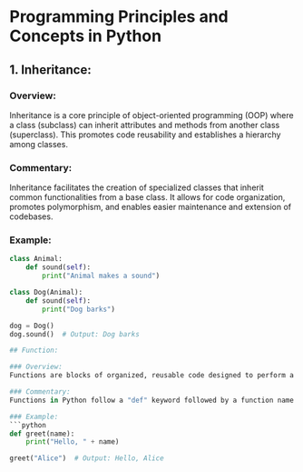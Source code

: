 # Programming Principles and Concepts in Python

## 1. Inheritance:

### Overview:
Inheritance is a core principle of object-oriented programming (OOP) where a class (subclass) can inherit attributes and methods from another class (superclass). This promotes code reusability and establishes a hierarchy among classes.

### Commentary:
Inheritance facilitates the creation of specialized classes that inherit common functionalities from a base class. It allows for code organization, promotes polymorphism, and enables easier maintenance and extension of codebases.

### Example:
```python
class Animal:
    def sound(self):
        print("Animal makes a sound")

class Dog(Animal):
    def sound(self):
        print("Dog barks")

dog = Dog()
dog.sound()  # Output: Dog barks

## Function:

### Overview:
Functions are blocks of organized, reusable code designed to perform a specific task. They help in modularizing code, promoting code reuse, and enhancing readability.

### Commentary:
Functions in Python follow a "def" keyword followed by a function name and parameters enclosed within parentheses. They encapsulate logic, promote abstraction, and improve code readability.

### Example:
```python
def greet(name):
    print("Hello, " + name)

greet("Alice")  # Output: Hello, Alice

